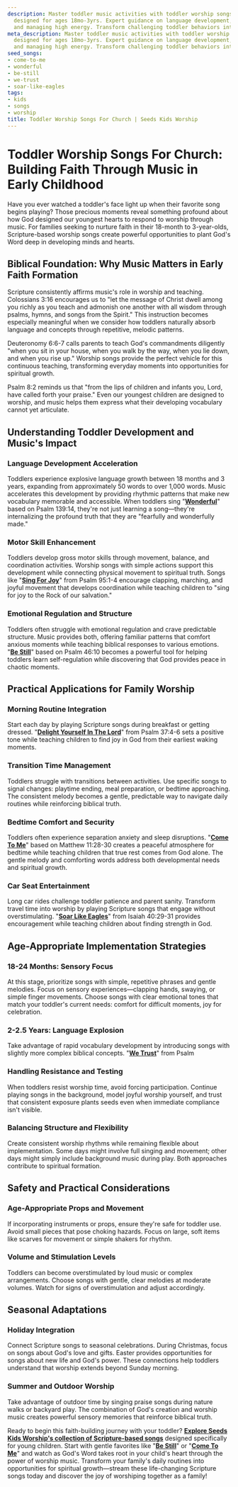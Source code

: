 ```yaml
---
description: Master toddler music activities with toddler worship songs for church
  designed for ages 18mo-3yrs. Expert guidance on language development, motor skills,
  and managing high energy. Transform challenging toddler behaviors into joyful learning!
meta_description: Master toddler music activities with toddler worship songs for church
  designed for ages 18mo-3yrs. Expert guidance on language development, motor skills,
  and managing high energy. Transform challenging toddler behaviors into joyful learning!
seed_songs:
- come-to-me
- wonderful
- be-still
- we-trust
- soar-like-eagles
tags:
- kids
- songs
- worship
title: Toddler Worship Songs For Church | Seeds Kids Worship
---
```

# Toddler Worship Songs For Church: Building Faith Through Music in Early Childhood

Have you ever watched a toddler's face light up when their favorite song begins playing? Those precious moments reveal something profound about how God designed our youngest hearts to respond to worship through music. For families seeking to nurture faith in their 18-month to 3-year-olds, Scripture-based worship songs create powerful opportunities to plant God's Word deep in developing minds and hearts.

## Biblical Foundation: Why Music Matters in Early Faith Formation

Scripture consistently affirms music's role in worship and teaching. Colossians 3:16 encourages us to "let the message of Christ dwell among you richly as you teach and admonish one another with all wisdom through psalms, hymns, and songs from the Spirit." This instruction becomes especially meaningful when we consider how toddlers naturally absorb language and concepts through repetitive, melodic patterns.

Deuteronomy 6:6-7 calls parents to teach God's commandments diligently "when you sit in your house, when you walk by the way, when you lie down, and when you rise up." Worship songs provide the perfect vehicle for this continuous teaching, transforming everyday moments into opportunities for spiritual growth.

Psalm 8:2 reminds us that "from the lips of children and infants you, Lord, have called forth your praise." Even our youngest children are designed to worship, and music helps them express what their developing vocabulary cannot yet articulate.

## Understanding Toddler Development and Music's Impact

### Language Development Acceleration
Toddlers experience explosive language growth between 18 months and 3 years, expanding from approximately 50 words to over 1,000 words. Music accelerates this development by providing rhythmic patterns that make new vocabulary memorable and accessible. When toddlers sing "**[Wonderful](https://seedskidsworship.com/product/wonderful-psalm-13914/)**" based on Psalm 139:14, they're not just learning a song—they're internalizing the profound truth that they are "fearfully and wonderfully made."

### Motor Skill Enhancement
Toddlers develop gross motor skills through movement, balance, and coordination activities. Worship songs with simple actions support this development while connecting physical movement to spiritual truth. Songs like "**[Sing For Joy](https://seedskidsworship.com/product/sing-for-joy-psalm-951-4-3/)**" from Psalm 95:1-4 encourage clapping, marching, and joyful movement that develops coordination while teaching children to "sing for joy to the Rock of our salvation."

### Emotional Regulation and Structure
Toddlers often struggle with emotional regulation and crave predictable structure. Music provides both, offering familiar patterns that comfort anxious moments while teaching biblical responses to various emotions. "**[Be Still](https://seedskidsworship.com/product/seeds-of-praise-vol-3/)**" based on Psalm 46:10 becomes a powerful tool for helping toddlers learn self-regulation while discovering that God provides peace in chaotic moments.

## Practical Applications for Family Worship

### Morning Routine Integration
Start each day by playing Scripture songs during breakfast or getting dressed. "**[Delight Yourself In The Lord](https://seedskidsworship.com/product/seeds-of-purpose-vol-4/)**" from Psalm 37:4-6 sets a positive tone while teaching children to find joy in God from their earliest waking moments.

### Transition Time Management
Toddlers struggle with transitions between activities. Use specific songs to signal changes: playtime ending, meal preparation, or bedtime approaching. The consistent melody becomes a gentle, predictable way to navigate daily routines while reinforcing biblical truth.

### Bedtime Comfort and Security
Toddlers often experience separation anxiety and sleep disruptions. "**[Come To Me](https://seedskidsworship.com/product/when-you-lie-down-lullabies-scripture-songs/)**" based on Matthew 11:28-30 creates a peaceful atmosphere for bedtime while teaching children that true rest comes from God alone. The gentle melody and comforting words address both developmental needs and spiritual growth.

### Car Seat Entertainment
Long car rides challenge toddler patience and parent sanity. Transform travel time into worship by playing Scripture songs that engage without overstimulating. "**[Soar Like Eagles](https://seedskidsworship.com/product/soar-like-eagles-isaiah-4029-31-2/)**" from Isaiah 40:29-31 provides encouragement while teaching children about finding strength in God.

## Age-Appropriate Implementation Strategies

### 18-24 Months: Sensory Focus
At this stage, prioritize songs with simple, repetitive phrases and gentle melodies. Focus on sensory experiences—clapping hands, swaying, or simple finger movements. Choose songs with clear emotional tones that match your toddler's current needs: comfort for difficult moments, joy for celebration.

### 2-2.5 Years: Language Explosion
Take advantage of rapid vocabulary development by introducing songs with slightly more complex biblical concepts. "**[We Trust](https://seedskidsworship.com/product/we-trust-psalm-207-2/)**" from Psalm

### Handling Resistance and Testing
When toddlers resist worship time, avoid forcing participation. Continue playing songs in the background, model joyful worship yourself, and trust that consistent exposure plants seeds even when immediate compliance isn't visible.

### Balancing Structure and Flexibility
Create consistent worship rhythms while remaining flexible about implementation. Some days might involve full singing and movement; other days might simply include background music during play. Both approaches contribute to spiritual formation.

## Safety and Practical Considerations

### Age-Appropriate Props and Movement
If incorporating instruments or props, ensure they're safe for toddler use. Avoid small pieces that pose choking hazards. Focus on large, soft items like scarves for movement or simple shakers for rhythm.

### Volume and Stimulation Levels
Toddlers can become overstimulated by loud music or complex arrangements. Choose songs with gentle, clear melodies at moderate volumes. Watch for signs of overstimulation and adjust accordingly.

## Seasonal Adaptations

### Holiday Integration
Connect Scripture songs to seasonal celebrations. During Christmas, focus on songs about God's love and gifts. Easter provides opportunities for songs about new life and God's power. These connections help toddlers understand that worship extends beyond Sunday morning.

### Summer and Outdoor Worship
Take advantage of outdoor time by singing praise songs during nature walks or backyard play. The combination of God's creation and worship music creates powerful sensory memories that reinforce biblical truth.

Ready to begin this faith-building journey with your toddler? **[Explore Seeds Kids Worship's collection of Scripture-based songs](https://seedskidsworship.com/)** designed specifically for young children. Start with gentle favorites like "**[Be Still](https://seedskidsworship.com/product/seeds-of-praise-vol-3/)**" or "**[Come To Me](https://seedskidsworship.com/product/when-you-lie-down-lullabies-scripture-songs/)**" and watch as God's Word takes root in your child's heart through the power of worship music. Transform your family's daily routines into opportunities for spiritual growth—stream these life-changing Scripture songs today and discover the joy of worshiping together as a family!

<script type="application/ld+json">
{
  "@context": "https://schema.org",
  "@type": "Article",
  "headline": "Toddler Worship Songs For Church",
  "author": {
    "@type": "Organization",
    "name": "Seeds Kids Worship"
  },
  "publisher": {
    "@type": "Organization",
    "name": "Seeds Kids Worship",
    "logo": {
      "@type": "ImageObject",
      "url": "https://seedskidsworship.com/logo.png"
    }
  },
  "datePublished": "2025-09-08T12:23:46.846310",
  "dateModified": "2025-09-08T12:23:46.846336",
  "description": "Master toddler music activities with toddler worship songs for church designed for ages 18mo-3yrs. Expert guidance on language development, motor skills, and ma",
  "mainEntityOfPage": {
    "@type": "WebPage",
    "@id": "https://seedskidsworship.com/activities/toddler-worship-songs-for-church/"
  }
}
</script>

<script type="application/ld+json">
{
  "@context": "https://schema.org",
  "@type": "Product",
  "name": "Come To Me",
  "description": "Biblical lullaby based on Matthew 11:28-30 offering rest and comfort through God's Word. Creates peaceful atmosphere for bedtime worship reminding families that true rest comes from God alone. Part of Scripture-based lullaby collection.",
  "url": "https://seedskidsworship.com/product/when-you-lie-down-lullabies-scripture-songs/",
  "brand": {
    "@type": "Brand",
    "name": "Seeds Kids Worship"
  },
  "category": "Children's Christian Music",
  "album": "When You Lie Down: Lullabies\u2026"
}
</script>

<script type="application/ld+json">
{
  "@context": "https://schema.org",
  "@type": "Product",
  "name": "Wonderful",
  "description": "A scripture song about being fearfully and wonderfully made by God",
  "url": "https://seedskidsworship.com/product/wonderful-psalm-13914/",
  "brand": {
    "@type": "Brand",
    "name": "Seeds Kids Worship"
  },
  "category": "Children's Christian Music",
  "album": "Hope"
}
</script>

<script type="application/ld+json">
{
  "@context": "https://schema.org",
  "@type": "Product",
  "name": "Be Still",
  "description": "Peaceful worship song for meditation and quietness encouraging children to be still and know God",
  "url
